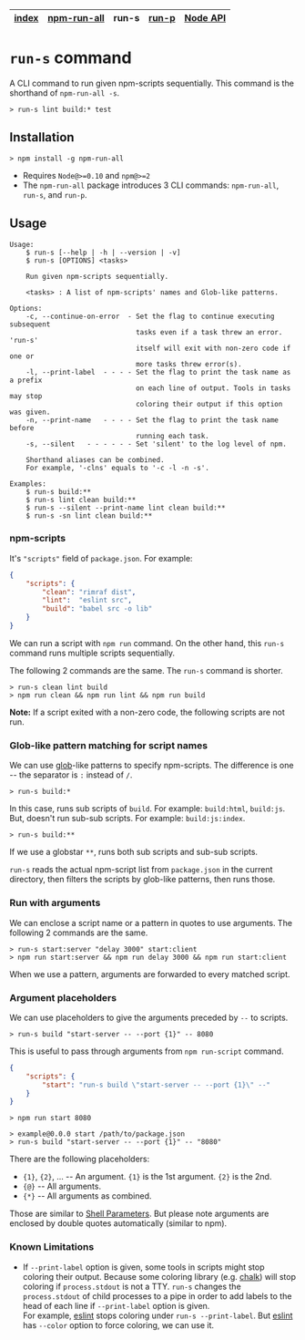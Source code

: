 | [index](../README.md) | [npm-run-all](npm-run-all.md) | run-s | [run-p](run-p.md) | [Node API](node-api.md) |
|-----------------------|-------------------------------|-------|-------------------|-------------------------|

# `run-s` command

A CLI command to run given npm-scripts sequentially.
This command is the shorthand of `npm-run-all -s`.

```
> run-s lint build:* test
```

## Installation

```
> npm install -g npm-run-all
```

- Requires `Node@>=0.10` and `npm@>=2`
- The `npm-run-all` package introduces 3 CLI commands: `npm-run-all`, `run-s`, and `run-p`.

## Usage

```
Usage:
    $ run-s [--help | -h | --version | -v]
    $ run-s [OPTIONS] <tasks>

    Run given npm-scripts sequentially.

    <tasks> : A list of npm-scripts' names and Glob-like patterns.

Options:
    -c, --continue-on-error  - Set the flag to continue executing subsequent
                               tasks even if a task threw an error. 'run-s'
                               itself will exit with non-zero code if one or
                               more tasks threw error(s).
    -l, --print-label  - - - - Set the flag to print the task name as a prefix
                               on each line of output. Tools in tasks may stop
                               coloring their output if this option was given.
    -n, --print-name   - - - - Set the flag to print the task name before
                               running each task.
    -s, --silent   - - - - - - Set 'silent' to the log level of npm.

    Shorthand aliases can be combined.
    For example, '-clns' equals to '-c -l -n -s'.

Examples:
    $ run-s build:**
    $ run-s lint clean build:**
    $ run-s --silent --print-name lint clean build:**
    $ run-s -sn lint clean build:**
```

### npm-scripts

It's `"scripts"` field of `package.json`.
For example:

```json
{
    "scripts": {
        "clean": "rimraf dist",
        "lint":  "eslint src",
        "build": "babel src -o lib"
    }
}
```

We can run a script with `npm run` command.
On the other hand, this `run-s` command runs multiple scripts sequentially.

The following 2 commands are the same.
The `run-s` command is shorter.

```
> run-s clean lint build
> npm run clean && npm run lint && npm run build
```

**Note:** If a script exited with a non-zero code, the following scripts are not run.

### Glob-like pattern matching for script names

We can use [glob]-like patterns to specify npm-scripts.
The difference is one -- the separator is `:` instead of `/`.

```
> run-s build:*
```

In this case, runs sub scripts of `build`. For example: `build:html`, `build:js`.
But, doesn't run sub-sub scripts. For example: `build:js:index`.

```
> run-s build:**
```

If we use a globstar `**`, runs both sub scripts and sub-sub scripts.

`run-s` reads the actual npm-script list from `package.json` in the current directory, then filters the scripts by glob-like patterns, then runs those.

### Run with arguments

We can enclose a script name or a pattern in quotes to use arguments.
The following 2 commands are the same.

```
> run-s start:server "delay 3000" start:client
> npm run start:server && npm run delay 3000 && npm run start:client
```

When we use a pattern, arguments are forwarded to every matched script.

### Argument placeholders

We can use placeholders to give the arguments preceded by `--` to scripts.

```
> run-s build "start-server -- --port {1}" -- 8080
```

This is useful to pass through arguments from `npm run-script` command.

```json
{
    "scripts": {
        "start": "run-s build \"start-server -- --port {1}\" --"
    }
}
```

```
> npm run start 8080

> example@0.0.0 start /path/to/package.json
> run-s build "start-server -- --port {1}" -- "8080"
```

There are the following placeholders:

- `{1}`, `{2}`, ... -- An argument. `{1}` is the 1st argument. `{2}` is the 2nd.
- `{@}` -- All arguments.
- `{*}` -- All arguments as combined.

Those are similar to [Shell Parameters](http://www.gnu.org/software/bash/manual/bashref.html#Shell-Parameters). But please note arguments are enclosed by double quotes automatically (similar to npm).

### Known Limitations

- If `--print-label` option is given, some tools in scripts might stop coloring their output.
  Because some coloring library (e.g. [chalk]) will stop coloring if `process.stdout` is not a TTY.
  `run-s` changes the `process.stdout` of child processes to a pipe in order to add labels to the head of each line if `--print-label` option is given.<br>
  For example, [eslint] stops coloring under `run-s --print-label`. But [eslint] has `--color` option to force coloring, we can use it.

[glob]: https://www.npmjs.com/package/glob#glob-primer
[chalk]: https://www.npmjs.com/package/chalk
[eslint]: https://www.npmjs.com/package/eslint

